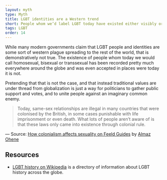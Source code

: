 ```yaml
---
layout: myth
type: Myth
title: LGBT identities are a Western trend
short: People whom we’d label LGBT today have existed either visibly or secretively in societies around the globe since the dawn of history.
tags: LGBT
order: 14
---
```


While many modern governments claim that LGBT people and identities are some sort of western plague spreading to the rest of the world, that is demonstratively not true. The existence of people whom today we would call homosexual, bisexual or transsexual has been recorded pretty much everywhere around the globe and was even accepted in places were today it is not.

Pretending that that is not the case, and that instead traditional values are under thread from globalization is just a way for politicians to gather public support and votes, and to unite people against an imaginary common enemy.

> Today, same-sex relationships are illegal in many countries that were colonised by the British, in some cases punishable with life imprisonment or even death. What lots of people aren’t aware of is that these laws only came into existence through colonial rule. 

— Source: [How colonialism affects sexuality on Feeld Guides](https://feeld.co/blog/feeld-guides/how-colonialism-affects-sexuality) by [Almaz Ohene](https://almazohene.com/)

## Resources
- [LGBT history on Wikipedia](https://en.wikipedia.org/wiki/LGBT_history) is a directory of information about LGBT history across the globe.